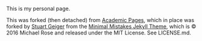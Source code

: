 This is my personal page.

This was forked (then detached) from [Academic Pages](https://github.com/academicpages/academicpages.github.io), which in place was forked by [Stuart Geiger](https://github.com/staeiou) from the [Minimal Mistakes Jekyll Theme](https://mmistakes.github.io/minimal-mistakes/), which is © 2016 Michael Rose and released under the MIT License. See LICENSE.md.
